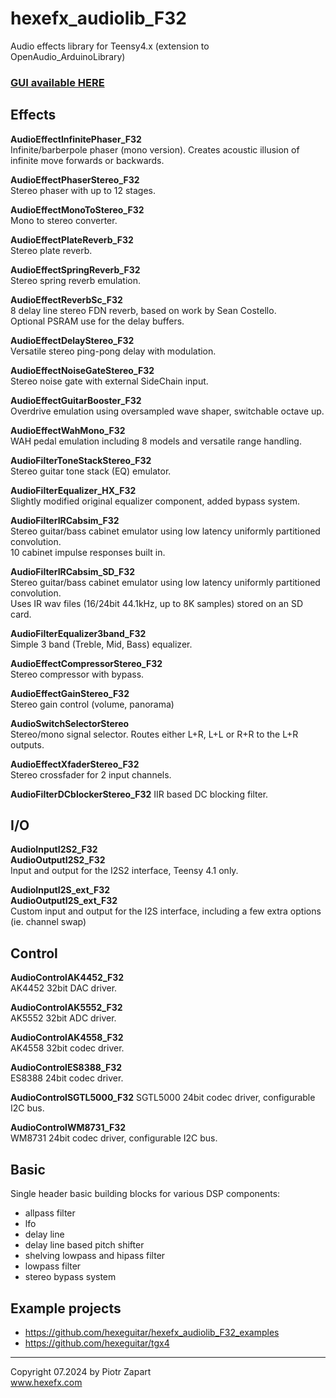 # hexefx_audiolib_F32
Audio effects library for Teensy4.x (extension to OpenAudio_ArduinoLibrary)  
### [GUI available HERE](https://hexeguitar.github.io/hexefx_audiolib_F32/gui/index.html "hexefx_audiolib_F32 GUI")

## Effects  
**AudioEffectInfinitePhaser_F32**  
Infinite/barberpole phaser (mono version). Creates acoustic illusion of infinite move forwards or backwards.  

**AudioEffectPhaserStereo_F32**  
Stereo phaser with up to 12 stages.  

**AudioEffectMonoToStereo_F32**  
Mono to stereo converter.  

**AudioEffectPlateReverb_F32**  
Stereo plate reverb.  

**AudioEffectSpringReverb_F32**  
Stereo spring reverb emulation.  

**AudioEffectReverbSc_F32**  
8 delay line stereo FDN reverb, based on work by Sean Costello.  
Optional PSRAM use for the delay buffers.  

**AudioEffectDelayStereo_F32**  
Versatile stereo ping-pong delay with modulation.  

**AudioEffectNoiseGateStereo_F32**  
Stereo noise gate with external SideChain input.  

**AudioEffectGuitarBooster_F32**  
Overdrive emulation using oversampled wave shaper, switchable octave up.  

**AudioEffectWahMono_F32**  
WAH pedal emulation including 8 models and versatile range handling.  

**AudioFilterToneStackStereo_F32**  
Stereo guitar tone stack (EQ) emulator.  

**AudioFilterEqualizer_HX_F32**  
Slightly modified original equalizer component, added bypass system.  

**AudioFilterIRCabsim_F32**  
Stereo guitar/bass cabinet emulator using low latency uniformly partitioned convolution.  
10 cabinet impulse responses built in.  

**AudioFilterIRCabsim_SD_F32**  
Stereo guitar/bass cabinet emulator using low latency uniformly partitioned convolution.  
Uses IR wav files (16/24bit 44.1kHz, up to 8K samples) stored on an SD card.  

**AudioFilterEqualizer3band_F32**  
Simple 3 band (Treble, Mid, Bass) equalizer.  

**AudioEffectCompressorStereo_F32**  
Stereo compressor with bypass.  

**AudioEffectGainStereo_F32**  
Stereo gain control (volume, panorama)  

**AudioSwitchSelectorStereo**  
Stereo/mono signal selector. Routes either L+R, L+L or R+R to the L+R outputs.  

**AudioEffectXfaderStereo_F32**  
Stereo crossfader for 2 input channels.  

**AudioFilterDCblockerStereo_F32**
IIR based DC blocking filter.  


## I/O  
**AudioInputI2S2_F32**  
**AudioOutputI2S2_F32**  
Input and output for the I2S2 interface, Teensy 4.1 only.  

**AudioInputI2S_ext_F32**  
**AudioOutputI2S_ext_F32**  
Custom input and output for the I2S interface, including a few extra options (ie. channel swap)  

## Control  
**AudioControlAK4452_F32**  
AK4452 32bit DAC driver.  

**AudioControlAK5552_F32**  
AK5552 32bit ADC driver.  

**AudioControlAK4558_F32**  
AK4558 32bit codec driver.  

**AudioControlES8388_F32**  
ES8388 24bit codec driver.  

**AudioControlSGTL5000_F32**
SGTL5000 24bit codec driver, configurable I2C bus.  

**AudioControlWM8731_F32**  
WM8731 24bit codec driver, configurable I2C bus.  


## Basic  
Single header basic building blocks for various DSP components:  
- allpass filter  
- lfo  
- delay line  
- delay line based pitch shifter  
- shelving lowpass and hipass filter
- lowpass filter  
- stereo bypass system  

## Example projects  
* https://github.com/hexeguitar/hexefx_audiolib_F32_examples  
* https://github.com/hexeguitar/tgx4

---  
Copyright 07.2024 by Piotr Zapart  
www.hexefx.com

